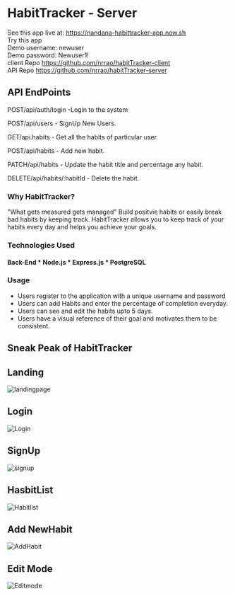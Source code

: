 # HabitTracker - Server

See this app live at: https://nandana-habittracker-app.now.sh<br/>
Try this app<br/>
Demo username: newuser<br/>
Demo password: Newuser1!<br/>
client Repo https://github.com/nrrao/habitTracker-client<br/>
API Repo https://github.com/nrrao/habitTracker-server<br/>

## API EndPoints

POST/api/auth/login -Login to the system 

POST/api/users - SignUp New Users.

GET/api.habits - Get all the habits of particular user

POST/api/habits - Add new habit.

PATCH/api/habits - Update the habit title and percentage any habit.

DELETE/api/habits/:habitId - Delete the habit.

### Why HabitTracker?
"What gets measured gets managed"
Build positvie habits or easily break bad habits by keeping track.
HabitTracker allows you to keep track of your habits every day and helps you achieve your goals.

### Technologies Used

#### Back-End * Node.js * Express.js * PostgreSQL

### Usage

* Users register to the application with a unique username and password 
* Users can add Habits and enter the percentage of completion everyday.
* Users can see and edit the habits upto 5 days. 
* Users have a visual reference of their goal and motivates them to be consistent. 

## Sneak Peak of HabitTracker

## Landing
![landingpage](https://user-images.githubusercontent.com/25930687/67575704-23de8f80-f70b-11e9-8c25-c4595567517c.png)
## Login
![Login](https://user-images.githubusercontent.com/25930687/67593170-8ea1c200-f72f-11e9-8471-7c73c556be73.png)
## SignUp
![signup](https://user-images.githubusercontent.com/25930687/67593208-a9743680-f72f-11e9-9a8b-404123370558.png)
## HasbitList
![Habitlist](https://user-images.githubusercontent.com/25930687/67593522-4e8f0f00-f730-11e9-8c49-d68e160fdd6a.png)
## Add NewHabit
![AddHabit](https://user-images.githubusercontent.com/25930687/67593251-c7da3200-f72f-11e9-8dc9-c0142195bdb8.png)
## Edit Mode
![Editmode](https://user-images.githubusercontent.com/25930687/67593287-de808900-f72f-11e9-9854-0855185eed97.png)

